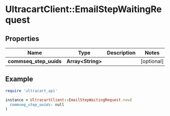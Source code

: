 # UltracartClient::EmailStepWaitingRequest

## Properties

| Name | Type | Description | Notes |
| ---- | ---- | ----------- | ----- |
| **commseq_step_uuids** | **Array&lt;String&gt;** |  | [optional] |

## Example

```ruby
require 'ultracart_api'

instance = UltracartClient::EmailStepWaitingRequest.new(
  commseq_step_uuids: null
)
```

